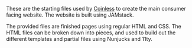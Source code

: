 These are the starting files used by [Coinless](https://www.coinlessmobile.com/) to create the main consumer facing website. The website is built using JAMstack. 

The provided files are finished pages using regular HTML and CSS. The HTML files can be broken down into pieces, and used to build out the different templates and partial files using Nunjucks and 11ty.
